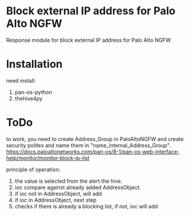 # Block external IP address for Palo Alto NGFW

Response module for block external IP address for Palo Alto NGFW

# Installation

need install:
1. pan-os-python
2. thehive4py

# ToDo

to work, you need to create Address_Group in PaloAltoNGFW and create security polites and name them in  "name_internal_Address_Group".
https://docs.paloaltonetworks.com/pan-os/8-1/pan-os-web-interface-help/monitor/monitor-block-ip-list

principle of operation:
1. the value is selected from the alert the hive.
2. ioc compare against already added AddressObject.
3. if ioc not in AddressObject, will add
4. if ioc in AddressObject, next step
5. checks if there is already a blocking list, if not, ioc will add